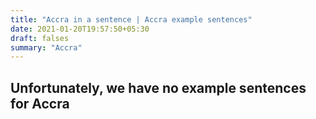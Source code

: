 ```yaml
---
title: "Accra in a sentence | Accra example sentences"
date: 2021-01-20T19:57:50+05:30
draft: falses
summary: "Accra"
---
```

## Unfortunately, we have no example sentences for Accra                 
